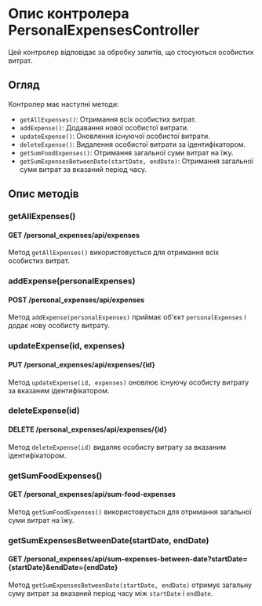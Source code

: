 # Опис контролера PersonalExpensesController

Цей контролер відповідає за обробку запитів, що стосуються особистих витрат.

## Огляд

Контролер має наступні методи:

- `getAllExpenses()`: Отримання всіх особистих витрат.
- `addExpense()`: Додавання нової особистої витрати.
- `updateExpense()`: Оновлення існуючої особистої витрати.
- `deleteExpense()`: Видалення особистої витрати за ідентифікатором.
- `getSumFoodExpenses()`: Отримання загальної суми витрат на їжу.
- `getSumExpensesBetweenDate(startDate, endDate)`: Отримання загальної суми витрат за вказаний період часу.

## Опис методів

### getAllExpenses()

#### GET /personal_expenses/api/expenses

Метод `getAllExpenses()` використовується для отримання всіх особистих витрат.


### addExpense(personalExpenses)

#### POST /personal_expenses/api/expenses

Метод `addExpense(personalExpenses)` приймає об'єкт `personalExpenses` і додає нову особисту витрату.


### updateExpense(id, expenses)

#### PUT /personal_expenses/api/expenses/{id}

Метод `updateExpense(id, expenses)` оновлює існуючу особисту витрату за вказаним ідентифікатором.


### deleteExpense(id)

#### DELETE /personal_expenses/api/expenses/{id}

Метод `deleteExpense(id)` видаляє особисту витрату за вказаним ідентифікатором.


### getSumFoodExpenses()

#### GET /personal_expenses/api/sum-food-expenses

Метод `getSumFoodExpenses()` використовується для отримання загальної суми витрат на їжу.


### getSumExpensesBetweenDate(startDate, endDate)

#### GET /personal_expenses/api/sum-expenses-between-date?startDate={startDate}&endDate={endDate}

Метод `getSumExpensesBetweenDate(startDate, endDate)` отримує загальну суму витрат за вказаний період часу між `startDate` і `endDate`.










